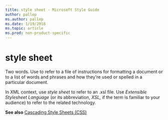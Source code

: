 ```yaml
---
title: style sheet - Microsoft Style Guide
author: pallep
ms.author: pallep
ms.date: 1/19/2018
ms.topic: article
ms.prod: non-product-specific
---
```


# style sheet

Two words. Use to refer to a file of instructions for formatting
a document or to a list of words and phrases and how they're
used or spelled in a particular document.

In XML context, use *style sheet* to refer to an .xsl file. Use *Extensible Stylesheet Language* (or its abbreviation, *XSL,* if the term is familiar to your audience) to refer to the related technology.

**See also** [Cascading Style Sheets (CSS)](/style-guide/a-z-word-list-term-collections/c/cascading-style-sheets-css)

